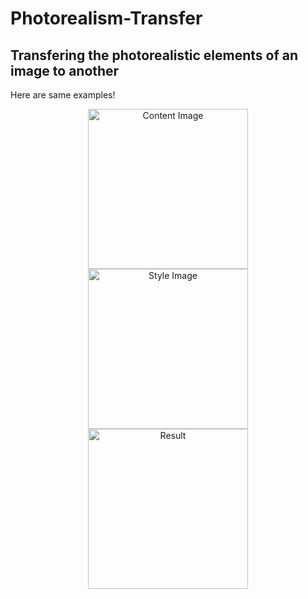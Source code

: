 # Photorealism-Transfer
## Transfering the photorealistic elements of an image to another

Here are same examples!

<p float="left">
    <p align="center">
    <img src="https://user-images.githubusercontent.com/118340733/209109261-02e1f93c-f49e-4aad-a3b4-22d196bc0257.jpg" width="256" height="256" title="Content Image"> 
    <img src="https://user-images.githubusercontent.com/118340733/209109359-2808ce05-b53d-4905-9028-2a187593521b.jpg" width="256" height="256" title="Style Image "> 
    <img src="https://user-images.githubusercontent.com/118340733/209109314-6768caec-0894-4272-a222-fb60dd72daaa.jpg" width="256" height="256" title="Result"/>
    </p>
</p>

